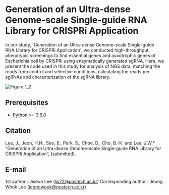 # Generation of an Ultra-dense Genome-scale Single-guide RNA Library for CRISPRi Application
In our study, 'Generation of an Ultra-dense Genome-scale Single-guide RNA Library for CRISPRi Application', we conducted high-throughput phenotypic screenings to find essential genes and auxotrophic genes of Escherichia coli by CRISPRi using enzymatically generated sgRNA. Here, we present the code used in this study for analysis of NGS data; matching the reads from control and selective conditions, calculating the reads per sgRNAs and characterization of the sgRNA library. 

![Figure 1_2](https://github.com/EuijinSeo/Random_sgRNAlibrary_generation/assets/97028331/e9f3c8a1-931f-4321-b6a0-31a2f9bd6f50)

## Prerequisites
- Python >= 3.6.0

## Citation
Lee, J., Jeon, H.H., Seo, E., Park, S., Choe, D., Cho, B.-K. and Lee, J.W.\* “Generation of an Ultra-dense Genome-scale Single-guide RNA Library for CRISPRi Application”, (submitted).

## E-mail
1st author : Jiseon Lee (ljs72@postech.ac.kr)
Corresponding author : Jeong Wook Lee (jeongwook@postech.ac.kr)
